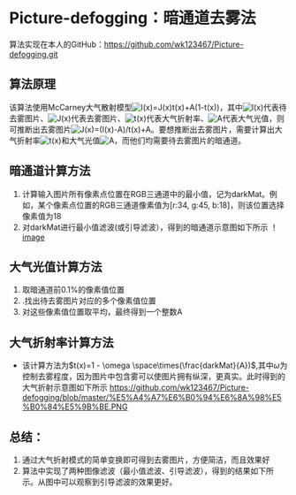 # Picture-defogging：暗通道去雾法

算法实现在本人的GitHub：https://github.com/wk123467/Picture-defogging.git

## 算法原理

该算法使用McCarney大气散射模型<img src="https://latex.codecogs.com/svg.image?I(x)=J(x)t(x)&plus;A(1-t(x))" title="I(x)=J(x)t(x)+A(1-t(x))" />，其中<img src="https://latex.codecogs.com/svg.image?I(x)" title="I(x)" />代表待去雾图片、<img src="https://latex.codecogs.com/svg.image?J(x)" title="J(x)" />代表去雾图片、<img src="https://latex.codecogs.com/svg.image?t(x)" title="t(x)" />代表大气折射率、<img src="https://latex.codecogs.com/svg.image?A" title="A" />代表大气光值，则可推断出去雾图片<img src="https://latex.codecogs.com/svg.image?J(x)=(I(x)-A)/t(x)&plus;A" title="J(x)=(I(x)-A)/t(x)+A" />。要想推断出去雾图片，需要计算出大气折射率<img src="https://latex.codecogs.com/svg.image?t(x)" title="t(x)" />和大气光值<img src="https://latex.codecogs.com/svg.image?A" title="A" />，而他们均需要待去雾图片的暗通道。

## 暗通道计算方法

1. 计算输入图片所有像素点位置在RGB三通道中的最小值，记为darkMat。例如，某个像素点位置的RGB三通道像素值为[r:34, g:45, b:18]，则该位置选择像素值为18
2. 对darkMat进行最小值滤波(或引导滤波），得到的暗通道示意图如下所示
！[image](https://img-blog.csdnimg.cn/e1df7771d9b14858a9f17c92de68f2db.png#pic_center)
## 大气光值计算方法

1. 取暗通道前0.1%的像素值位置
2. .找出待去雾图片对应的多个像素值位置
3. 对这些像素值位置取平均，最终得到一个整数A

## 大气折射率计算方法

- 该计算方法为$t(x)=1 - \omega \space\times(\frac{darkMat}{A})$,其中$\omega$为控制去雾程度，因为图片中包含雾可以使图片拥有纵深，更真实。此时得到的大气折射示意图如下所示
https://github.com/wk123467/Picture-defogging/blob/master/%E5%A4%A7%E6%B0%94%E6%8A%98%E5%B0%84%E5%9B%BE.PNG

## 总结：

1. 通过大气折射模式的简单变换即可得到去雾图片，方便简洁，而且效果好
2. 算法中实现了两种图像滤波（最小值滤波、引导滤波），得到的结果如下所示。从图中可以观察到引导滤波的效果更好。

